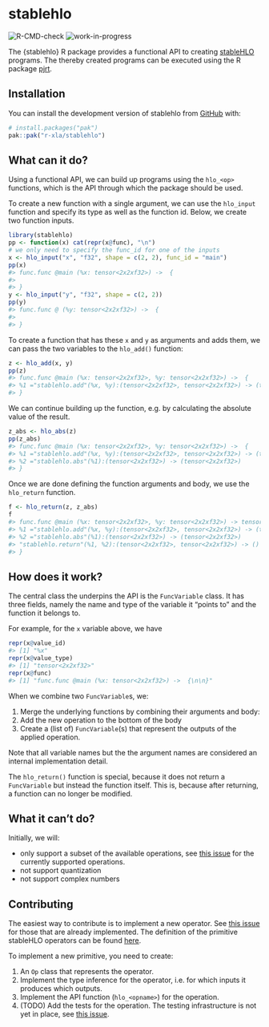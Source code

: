 
<!-- README.md is generated from README.Rmd. Please edit that file -->

# stablehlo

<!-- badges: start -->

![R-CMD-check](https://github.com/r-xla/stablehlo/actions/workflows/R-CMD-check.yaml/badge.svg)
![work-in-progress](https://img.shields.io/badge/status-work%20in%20progress-yellow)
<!-- badges: end -->

The {stablehlo} R package provides a functional API to creating
[stableHLO](https://github.com/openxla/stablehlo) programs. The thereby
created programs can be executed using the R package
[pjrt](https://github.com/r-xla/pjrt).

## Installation

You can install the development version of stablehlo from
[GitHub](https://github.com/) with:

``` r
# install.packages("pak")
pak::pak("r-xla/stablehlo")
```

## What can it do?

Using a functional API, we can build up programs using the `hlo_<op>`
functions, which is the API through which the package should be used.

To create a new function with a single argument, we can use the
`hlo_input` function and specify its type as well as the function id.
Below, we create two function inputs.

``` r
library(stablehlo)
pp <- function(x) cat(repr(x@func), "\n")
# we only need to specify the func_id for one of the inputs
x <- hlo_input("x", "f32", shape = c(2, 2), func_id = "main")
pp(x)
#> func.func @main (%x: tensor<2x2xf32>) ->  {
#>
#> }
y <- hlo_input("y", "f32", shape = c(2, 2))
pp(y)
#> func.func @ (%y: tensor<2x2xf32>) ->  {
#>
#> }
```

To create a function that has these `x` and `y` as arguments and adds
them, we can pass the two variables to the `hlo_add()` function:

``` r
z <- hlo_add(x, y)
pp(z)
#> func.func @main (%x: tensor<2x2xf32>, %y: tensor<2x2xf32>) ->  {
#> %1 ="stablehlo.add"(%x, %y):(tensor<2x2xf32>, tensor<2x2xf32>) -> (tensor<2x2xf32>)
#> }
```

We can continue building up the function, e.g. by calculating the
absolute value of the result.

``` r
z_abs <- hlo_abs(z)
pp(z_abs)
#> func.func @main (%x: tensor<2x2xf32>, %y: tensor<2x2xf32>) ->  {
#> %1 ="stablehlo.add"(%x, %y):(tensor<2x2xf32>, tensor<2x2xf32>) -> (tensor<2x2xf32>)
#> %2 ="stablehlo.abs"(%1):(tensor<2x2xf32>) -> (tensor<2x2xf32>)
#> }
```

Once we are done defining the function arguments and body, we use the
`hlo_return` function.

``` r
f <- hlo_return(z, z_abs)
f
#> func.func @main (%x: tensor<2x2xf32>, %y: tensor<2x2xf32>) -> tensor<2x2xf32>, tensor<2x2xf32> {
#> %1 ="stablehlo.add"(%x, %y):(tensor<2x2xf32>, tensor<2x2xf32>) -> (tensor<2x2xf32>)
#> %2 ="stablehlo.abs"(%1):(tensor<2x2xf32>) -> (tensor<2x2xf32>)
#> "stablehlo.return"(%1, %2):(tensor<2x2xf32>, tensor<2x2xf32>) -> ()
#> }
```

## How does it work?

The central class the underpins the API is the `FuncVariable` class. It
has three fields, namely the name and type of the variable it “points
to” and the function it belongs to.

For example, for the `x` variable above, we have

``` r
repr(x@value_id)
#> [1] "%x"
repr(x@value_type)
#> [1] "tensor<2x2xf32>"
repr(x@func)
#> [1] "func.func @main (%x: tensor<2x2xf32>) ->  {\n\n}"
```

When we combine two `FuncVariable`s, we:

1.  Merge the underlying functions by combining their arguments and
    body:
2.  Add the new operation to the bottom of the body
3.  Create a (list of) `FuncVariable`(s) that represent the outputs of
    the applied operation.

Note that all variable names but the the argument names are considered
an internal implementation detail.

The `hlo_return()` function is special, because it does not return a
`FuncVariable` but instead the function itself. This is, because after
returning, a function can no longer be modified.

## What it can’t do?

Initially, we will:

- only support a subset of the available operations, see [this
  issue](https://github.com/r-xla/stablehlo/issues/6) for the currently
  supported operations.
- not support quantization
- not support complex numbers

## Contributing

The easiest way to contribute is to implement a new operator. See [this
issue](https://github.com/r-xla/stablehlo/issues/6) for those that are
already implemented. The definition of the primitive stableHLO operators
can be found [here](https://openxla.org/stablehlo/spec#ops).

To implement a new primitive, you need to create:

1.  An `Op` class that represents the operator.
2.  Implement the type inference for the operator, i.e. for which inputs
    it produces which outputs.
3.  Implement the API function (`hlo_<opname>`) for the operation.
4.  (TODO) Add the tests for the operation. The testing infrastructure
    is not yet in place, see [this
    issue](https://github.com/r-xla/stablehlo/issues/9).
